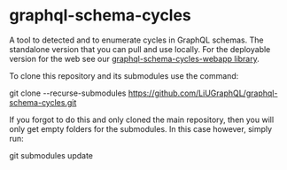 # graphql-schema-cycles
A tool to detected and to enumerate cycles in GraphQL schemas.
The standalone version that you can pull and use locally. For the deployable version for the web see our [graphql-schema-cycles-webapp library](https://github.com/LiUGraphQL/graphql-schema-cycles-webapp.git).
 
To clone this repository and its submodules use the command:

  git clone --recurse-submodules https://github.com/LiUGraphQL/graphql-schema-cycles.git
  
If you forgot to do this and only cloned the main repository, then you will only get empty folders for the submodules. In this case however, simply run:

git submodules update

 

